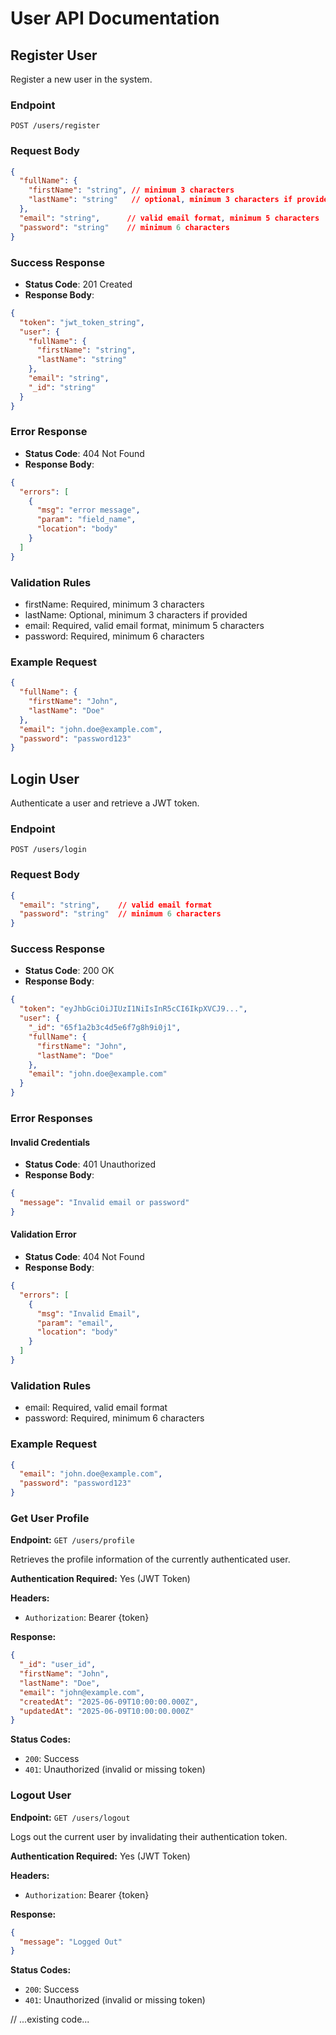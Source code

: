 # User API Documentation

## Register User
Register a new user in the system.

### Endpoint
```
POST /users/register
```

### Request Body
```json
{
  "fullName": {
    "firstName": "string", // minimum 3 characters
    "lastName": "string"   // optional, minimum 3 characters if provided
  },
  "email": "string",      // valid email format, minimum 5 characters
  "password": "string"    // minimum 6 characters
}
```

### Success Response
- **Status Code**: 201 Created
- **Response Body**:
```json
{
  "token": "jwt_token_string",
  "user": {
    "fullName": {
      "firstName": "string",
      "lastName": "string"
    },
    "email": "string",
    "_id": "string"
  }
}
```

### Error Response
- **Status Code**: 404 Not Found
- **Response Body**:
```json
{
  "errors": [
    {
      "msg": "error message",
      "param": "field_name",
      "location": "body"
    }
  ]
}
```

### Validation Rules
- firstName: Required, minimum 3 characters
- lastName: Optional, minimum 3 characters if provided
- email: Required, valid email format, minimum 5 characters
- password: Required, minimum 6 characters

### Example Request
```json
{
  "fullName": {
    "firstName": "John",
    "lastName": "Doe"
  },
  "email": "john.doe@example.com",
  "password": "password123"
}
```

## Login User
Authenticate a user and retrieve a JWT token.

### Endpoint
```
POST /users/login
```

### Request Body
```json
{
  "email": "string",    // valid email format
  "password": "string"  // minimum 6 characters
}
```

### Success Response
- **Status Code**: 200 OK
- **Response Body**:
```json
{
  "token": "eyJhbGciOiJIUzI1NiIsInR5cCI6IkpXVCJ9...",
  "user": {
    "_id": "65f1a2b3c4d5e6f7g8h9i0j1",
    "fullName": {
      "firstName": "John",
      "lastName": "Doe"
    },
    "email": "john.doe@example.com"
  }
}
```

### Error Responses

#### Invalid Credentials
- **Status Code**: 401 Unauthorized
- **Response Body**:
```json
{
  "message": "Invalid email or password"
}
```

#### Validation Error
- **Status Code**: 404 Not Found
- **Response Body**:
```json
{
  "errors": [
    {
      "msg": "Invalid Email",
      "param": "email",
      "location": "body"
    }
  ]
}
```

### Validation Rules
- email: Required, valid email format
- password: Required, minimum 6 characters

### Example Request
```json
{
  "email": "john.doe@example.com",
  "password": "password123"
}
```

### Get User Profile
**Endpoint:** `GET /users/profile`

Retrieves the profile information of the currently authenticated user.

**Authentication Required:** Yes (JWT Token)

**Headers:**
- `Authorization`: Bearer {token}

**Response:**
```json
{
  "_id": "user_id",
  "firstName": "John",
  "lastName": "Doe",
  "email": "john@example.com",
  "createdAt": "2025-06-09T10:00:00.000Z",
  "updatedAt": "2025-06-09T10:00:00.000Z"
}
```

**Status Codes:**
- `200`: Success
- `401`: Unauthorized (invalid or missing token)

### Logout User
**Endpoint:** `GET /users/logout`

Logs out the current user by invalidating their authentication token.

**Authentication Required:** Yes (JWT Token)

**Headers:**
- `Authorization`: Bearer {token}

**Response:**
```json
{
  "message": "Logged Out"
}
```

**Status Codes:**
- `200`: Success
- `401`: Unauthorized (invalid or missing token)

// ...existing code...